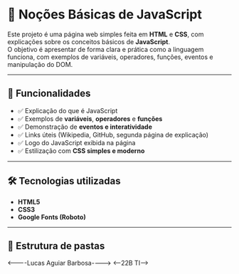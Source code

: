 # 📘 Noções Básicas de JavaScript

Este projeto é uma página web simples feita em **HTML** e **CSS**, com explicações sobre os conceitos básicos de **JavaScript**.  
O objetivo é apresentar de forma clara e prática como a linguagem funciona, com exemplos de variáveis, operadores, funções, eventos e manipulação do DOM.  

---

## 🚀 Funcionalidades
- ✅ Explicação do que é JavaScript  
- ✅ Exemplos de **variáveis**, **operadores** e **funções**  
- ✅ Demonstração de **eventos e interatividade**  
- ✅ Links úteis (Wikipedia, GitHub, segunda página de explicação)  
- ✅ Logo do JavaScript exibida na página  
- ✅ Estilização com **CSS simples e moderno**  

---

## 🛠️ Tecnologias utilizadas
- **HTML5**
- **CSS3**
- **Google Fonts (Roboto)**

---

## 📂 Estrutura de pastas







<----Lucas Aguiar Barbosa---->    <--22B TI-->
